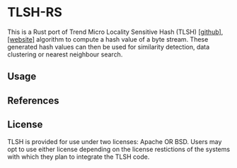 # TLSH-RS

This is a Rust port of Trend Micro Locality Sensitive Hash (TLSH) [[github]](https://github.com/trendmicro/tlsh), [[website]](https://tlsh.org/) algorithm to compute a hash value of a byte stream. These generated hash values can then be used for similarity detection, data clustering or nearest neighbour search.

## Usage

## References

## License
TLSH is provided for use under two licenses: Apache OR BSD. Users may opt to use either license depending on the license restictions of the systems with which they plan to integrate the TLSH code. 
